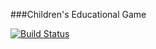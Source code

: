 ###Children's Educational Game

[![Build Status](https://travis-ci.org/rudat/ChildEduGame.svg?branch=master)](https://travis-ci.org/rudat/ChildEduGame)